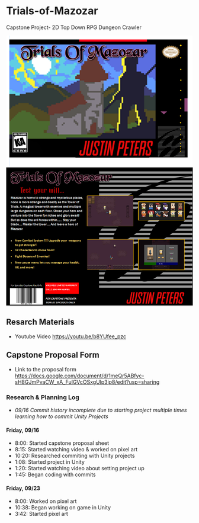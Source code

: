 # Trials-of-Mazozar
Capstone Project- 2D Top Down RPG Dungeon Crawler

<img src = "images/mazozar_front.png" alt="Video game cover front">
<img src = "images/mazozar_back.png" alt="Video game cover back">

## Resarch Materials
* Youtube Video https://youtu.be/b8YUfee_pzc

## Capstone Proposal Form
* Link to the proposal form https://docs.google.com/document/d/1meQr5ABfyc-sH8GJmPvaCW_xA_FuIGVcOSxgUlp3ip8/edit?usp=sharing

### Research & Planning Log
* _09/16 Commit history incomplete due to starting project multiple times learning how to commit Unity Projects_
#### Friday, 09/16
* 8:00: Started capstone proposal sheet
* 8:15: Started watching video & worked on pixel art
* 10:20: Researched commiting with Unity projects
* 1:08: Started project in Unity
* 1:20: Started watching video about setting project up
* 1:45: Began coding with commits

#### Friday, 09/23
* 8:00: Worked on pixel art
* 10:38: Began working on game in Unity
* 3:42: Started pixel art




